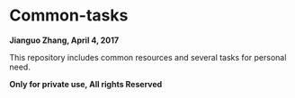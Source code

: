 # Common-tasks
**Jianguo Zhang, April 4, 2017**


This repository includes common resources and several tasks for personal need. 

**Only for private use, All rights Reserved**
